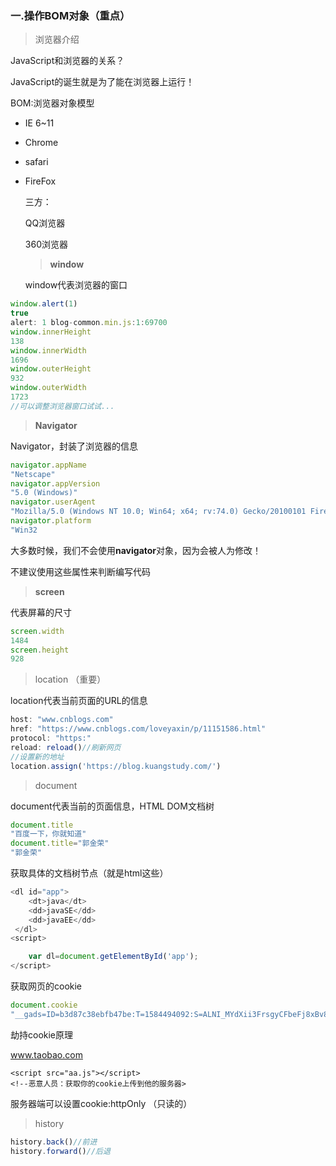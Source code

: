 ### 一.操作BOM对象（重点）

> 浏览器介绍

JavaScript和浏览器的关系？

JavaScript的诞生就是为了能在浏览器上运行！

BOM:浏览器对象模型

- IE 6~11

- Chrome

- safari

- FireFox

  三方：

  QQ浏览器

  360浏览器

  > **window**

  window代表浏览器的窗口

```JavaScript
window.alert(1)
true
alert: 1 blog-common.min.js:1:69700
window.innerHeight
138
window.innerWidth
1696
window.outerHeight
932
window.outerWidth
1723
//可以调整浏览器窗口试试...
```

> **Navigator**

Navigator，封装了浏览器的信息

```JavaScript
navigator.appName
"Netscape"
navigator.appVersion
"5.0 (Windows)"
navigator.userAgent
"Mozilla/5.0 (Windows NT 10.0; Win64; x64; rv:74.0) Gecko/20100101 Firefox/74.0"
navigator.platform
"Win32
```

大多数时候，我们不会使用**navigator**对象，因为会被人为修改！

不建议使用这些属性来判断编写代码

> **screen**

代表屏幕的尺寸

```JavaScript
screen.width
1484
screen.height
928
```



> location （重要）

location代表当前页面的URL的信息

```JavaScript
host: "www.cnblogs.com"
href: "https://www.cnblogs.com/loveyaxin/p/11151586.html"
protocol: "https:"
reload: reload()//刷新网页
//设置新的地址
location.assign('https://blog.kuangstudy.com/')
```



> document

document代表当前的页面信息，HTML DOM文档树

```JavaScript
document.title
"百度一下，你就知道"
document.title="郭金荣"
"郭金荣"
```

获取具体的文档树节点（就是html这些）

```JavaScript
<dl id="app">
    <dt>java</dt>
    <dd>javaSE</dd>
    <dd>javaEE</dd>
 </dl>
<script>

    var dl=document.getElementById('app');
</script>
```

获取网页的cookie

```JavaScript
document.cookie
"__gads=ID=b3d87c38ebfb47be:T=1584494092:S=ALNI_MYdXii3FrsgyCFbeFj8xBv8EhzvtQ; Hm_lvt_742e9bdb6e867044bb348deab863d79d=1584603424; _gat=1; _ga=GA1.2.1455459806.1584414382; _gid=GA1.2.1150551890.1585203158"
```

劫持cookie原理

www.taobao.com

```
<script src="aa.js"></script>
<!--恶意人员：获取你的cookie上传到他的服务器>
```

服务器端可以设置cookie:httpOnly （只读的）

> history

```javascript
history.back()//前进
history.forward()//后退
```

